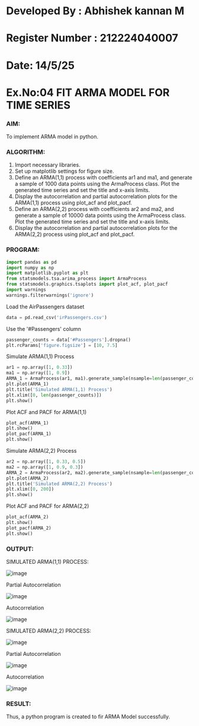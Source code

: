 # Developed By : Abhishek kannan M
# Register Number : 212224040007
# Date: 14/5/25
# Ex.No:04   FIT ARMA MODEL FOR TIME SERIES


### AIM:

To implement ARMA model in python.

### ALGORITHM:

1. Import necessary libraries.
2. Set up matplotlib settings for figure size.
3. Define an ARMA(1,1) process with coefficients ar1 and ma1, and generate a sample of 1000 data points using the ArmaProcess class. Plot the generated time series and set the title and x-axis limits.
4. Display the autocorrelation and partial autocorrelation plots for the ARMA(1,1) process using plot_acf and plot_pacf.
5. Define an ARMA(2,2) process with coefficients ar2 and ma2, and generate a sample of 10000 data points using the ArmaProcess class. Plot the generated time series and set the title and x-axis limits.
6. Display the autocorrelation and partial autocorrelation plots for the ARMA(2,2) process using plot_acf and plot_pacf.

### PROGRAM:
```py
import pandas as pd
import numpy as np
import matplotlib.pyplot as plt
from statsmodels.tsa.arima_process import ArmaProcess
from statsmodels.graphics.tsaplots import plot_acf, plot_pacf
import warnings
warnings.filterwarnings('ignore')
```
Load the AirPassengers dataset
```py
data = pd.read_csv('irPassengers.csv')
```
Use the '#Passengers' column
```py
passenger_counts = data['#Passengers'].dropna()
plt.rcParams['figure.figsize'] = [10, 7.5]
```

Simulate ARMA(1,1) Process
```py
ar1 = np.array([1, 0.33])
ma1 = np.array([1, 0.9])
ARMA_1 = ArmaProcess(ar1, ma1).generate_sample(nsample=len(passenger_counts))
plt.plot(ARMA_1)
plt.title('Simulated ARMA(1,1) Process')
plt.xlim([0, len(passenger_counts)])
plt.show()
```
Plot ACF and PACF for ARMA(1,1)
```py
plot_acf(ARMA_1)
plt.show()
plot_pacf(ARMA_1)
plt.show()
```
Simulate ARMA(2,2) Process
```py
ar2 = np.array([1, 0.33, 0.5])
ma2 = np.array([1, 0.9, 0.3])
ARMA_2 = ArmaProcess(ar2, ma2).generate_sample(nsample=len(passenger_counts) * 10)
plt.plot(ARMA_2)
plt.title('Simulated ARMA(2,2) Process')
plt.xlim([0, 200])
plt.show()
```
Plot ACF and PACF for ARMA(2,2)
```py
plot_acf(ARMA_2)
plt.show()
plot_pacf(ARMA_2)
plt.show()

```

### OUTPUT:

SIMULATED ARMA(1,1) PROCESS:

![image](https://github.com/user-attachments/assets/571079aa-0f1f-4abc-b8f2-171c72e62a8b)


Partial Autocorrelation

![image](https://github.com/user-attachments/assets/e518a20b-5cca-489b-9f20-f4b83273041e)


Autocorrelation

![image](https://github.com/user-attachments/assets/0d07adb3-a184-4b40-bcb7-509aeffa75d5)


SIMULATED ARMA(2,2) PROCESS:

![image](https://github.com/user-attachments/assets/71848c7e-936f-4bb4-9e4c-9528da1bab32)


Partial Autocorrelation

![image](https://github.com/user-attachments/assets/7c8c36a9-8276-4461-a18c-046e0442853b)


Autocorrelation

![image](https://github.com/user-attachments/assets/fe154455-3af8-41c8-8066-b649ea9d34d0)


### RESULT:
Thus, a python program is created to fir ARMA Model successfully.
